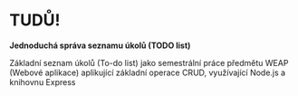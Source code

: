 # TUDŮ!
**Jednoduchá správa seznamu úkolů (TODO list)**

Základní seznam úkolů (To-do list) jako semestrální práce předmětu WEAP (Webové aplikace) aplikující základní operace CRUD, využívající Node.js a knihovnu Express
